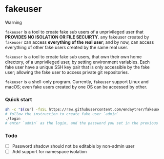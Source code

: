 # fakeuser

> [!Warning]
> `fakeuser` is a tool to create fake sub users of a unprivileged user that **PROVIDES NO ISOLATION OR FILE SECUIRTY**.
> any fakeuser created by `fakeuser` can access **everything of the real user**; and by now, can access everything of other fake users created by the same real user.

`fakeuser` is a tool to create fake sub users, that own their own home directory, of a unprivileged user, by setting environment variables.
Each fake user have a unique SSH key pair that is only accessible by the fake user; allowing the fake user to access private git repositories.

`fakeuser` is a shell-only program. Currently, `fakeuser` support Linux and macOS; even fake users created by one OS can be accessed by other.

### Quick start

```bash
sh -c "$(curl -fsSL https://raw.githubusercontent.com/endaytrer/fakeuser/main/fakeuser.sh)"
# follow the instruction to create fake user `admin`
./login
# enter `admin` as the login, and the password you set in the previous step
```

### Todo

- [ ] Password shadow should not be editable by non-admin user
- [ ] Add support for namespace isolation
